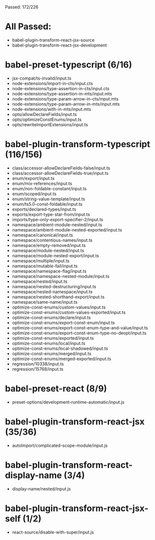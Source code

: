 Passed: 172/226

# All Passed:
* babel-plugin-transform-react-jsx-source
* babel-plugin-transform-react-jsx-development


# babel-preset-typescript (6/16)
* jsx-compat/ts-invalid/input.ts
* node-extensions/import-in-cts/input.cts
* node-extensions/type-assertion-in-cts/input.cts
* node-extensions/type-assertion-in-mts/input.mts
* node-extensions/type-param-arrow-in-cts/input.mts
* node-extensions/type-param-arrow-in-mts/input.mts
* node-extensions/with-in-mts/input.mts
* opts/allowDeclareFields/input.ts
* opts/optimizeConstEnums/input.ts
* opts/rewriteImportExtensions/input.ts

# babel-plugin-transform-typescript (116/156)
* class/accessor-allowDeclareFields-false/input.ts
* class/accessor-allowDeclareFields-true/input.ts
* enum/export/input.ts
* enum/mix-references/input.ts
* enum/non-foldable-constant/input.ts
* enum/scoped/input.ts
* enum/string-value-template/input.ts
* enum/ts5.0-const-foldable/input.ts
* exports/declared-types/input.ts
* exports/export-type-star-from/input.ts
* imports/type-only-export-specifier-2/input.ts
* namespace/ambient-module-nested/input.ts
* namespace/ambient-module-nested-exported/input.ts
* namespace/canonical/input.ts
* namespace/contentious-names/input.ts
* namespace/empty-removed/input.ts
* namespace/module-nested/input.ts
* namespace/module-nested-export/input.ts
* namespace/multiple/input.ts
* namespace/mutable-fail/input.ts
* namespace/namespace-flag/input.ts
* namespace/namespace-nested-module/input.ts
* namespace/nested/input.ts
* namespace/nested-destructuring/input.ts
* namespace/nested-namespace/input.ts
* namespace/nested-shorthand-export/input.ts
* namespace/same-name/input.ts
* optimize-const-enums/custom-values/input.ts
* optimize-const-enums/custom-values-exported/input.ts
* optimize-const-enums/declare/input.ts
* optimize-const-enums/export-const-enum/input.ts
* optimize-const-enums/export-const-enum-type-and-value/input.ts
* optimize-const-enums/export-const-enum-type-no-deopt/input.ts
* optimize-const-enums/exported/input.ts
* optimize-const-enums/local/input.ts
* optimize-const-enums/local-shadowed/input.ts
* optimize-const-enums/merged/input.ts
* optimize-const-enums/merged-exported/input.ts
* regression/10338/input.ts
* regression/15768/input.ts

# babel-preset-react (8/9)
* preset-options/development-runtime-automatic/input.js

# babel-plugin-transform-react-jsx (35/36)
* autoImport/complicated-scope-module/input.js

# babel-plugin-transform-react-display-name (3/4)
* display-name/nested/input.js

# babel-plugin-transform-react-jsx-self (1/2)
* react-source/disable-with-super/input.js


